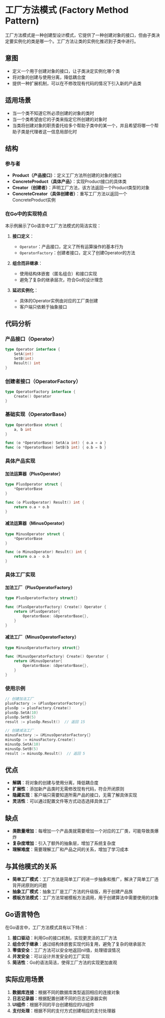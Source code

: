 # 工厂方法模式 (Factory Method Pattern)

工厂方法模式是一种创建型设计模式，它提供了一种创建对象的接口，但由子类决定要实例化的类是哪一个。工厂方法让类的实例化推迟到子类中进行。

## 意图

- 定义一个用于创建对象的接口，让子类决定实例化哪个类
- 将对象的创建与使用分离，降低耦合度
- 提供一种扩展机制，可以在不修改现有代码的情况下引入新的产品类

## 适用场景

- 当一个类不知道它所必须创建的对象的类时
- 当一个类希望由它的子类来指定它所创建的对象时
- 当类将创建对象的职责委托给多个帮助子类中的某一个，并且希望将哪一个帮助子类是代理者这一信息局部化时

## 结构

### 参与者

- **Product（产品接口）**：定义工厂方法所创建的对象的接口
- **ConcreteProduct（具体产品）**：实现Product接口的具体类
- **Creator（创建者）**：声明工厂方法，该方法返回一个Product类型的对象
- **ConcreteCreator（具体创建者）**：重写工厂方法以返回一个ConcreteProduct实例

### 在Go中的实现特点

本示例展示了Go语言中工厂方法模式的简洁实现：

1. **接口定义**：
   - `Operator`：产品接口，定义了所有运算操作的基本行为
   - `OperatorFactory`：创建者接口，定义了创建Operator的方法

2. **组合而非继承**：
   - 使用结构体嵌套（匿名组合）和接口实现
   - 避免了复杂的继承层次，符合Go的设计理念

3. **延迟实例化**：
   - 具体的Operator实例由对应的工厂类创建
   - 客户端只依赖于抽象接口

## 代码分析

### 产品接口（Operator）
```go
type Operator interface {
    SetA(int)
    SetB(int)
    Result() int
}
```

### 创建者接口（OperatorFactory）
```go
type OperatorFactory interface {
    Create() Operator
}
```

### 基础实现（OperatorBase）
```go
type OperatorBase struct {
    a, b int
}

func (o *OperatorBase) SetA(a int) { o.a = a }
func (o *OperatorBase) SetB(b int) { o.b = b }
```

### 具体产品实现

#### 加法运算器（PlusOperator）
```go
type PlusOperator struct {
    *OperatorBase
}

func (o PlusOperator) Result() int {
    return o.a + o.b
}
```

#### 减法运算器（MinusOperator）
```go
type MinusOperator struct {
    *OperatorBase
}

func (o MinusOperator) Result() int {
    return o.a - o.b
}
```

### 具体工厂实现

#### 加法工厂（PlusOperatorFactory）
```go
type PlusOperatorFactory struct{}

func (PlusOperatorFactory) Create() Operator {
    return &PlusOperator{
        OperatorBase: &OperatorBase{},
    }
}
```

#### 减法工厂（MinusOperatorFactory）
```go
type MinusOperatorFactory struct{}

func (MinusOperatorFactory) Create() Operator {
    return &MinusOperator{
        OperatorBase: &OperatorBase{},
    }
}
```

### 使用示例
```go
// 创建加法工厂
plusFactory := &PlusOperatorFactory{}
plusOp := plusFactory.Create()
plusOp.SetA(10)
plusOp.SetB(5)
result := plusOp.Result()  // 返回 15

// 创建减法工厂
minusFactory := &MinusOperatorFactory{}
minusOp := minusFactory.Create()
minusOp.SetA(10)
minusOp.SetB(5)
result := minusOp.Result()  // 返回 5
```

## 优点

- **解耦**：将对象的创建与使用分离，降低耦合度
- **扩展性**：添加新产品类时无需修改现有代码，符合开闭原则
- **隐藏实现**：客户端只需要知道所需产品的接口，无需了解具体实现
- **灵活性**：可以通过配置文件等方式动态选择具体工厂

## 缺点

- **类数量增加**：每增加一个产品类就需要增加一个对应的工厂类，可能导致类爆炸
- **复杂度增加**：引入了额外的抽象层，增加了系统复杂度
- **理解难度**：需要理解工厂和产品之间的关系，增加了学习成本

## 与其他模式的关系

- **简单工厂模式**：工厂方法是简单工厂的进一步抽象和推广，解决了简单工厂违背开闭原则的问题
- **抽象工厂模式**：抽象工厂是工厂方法的升级版，用于创建产品族
- **模板方法模式**：工厂方法常被模板方法调用，用于创建算法中需要使用的对象

## Go语言特色

在Go语言中，工厂方法模式具有以下特点：

1. **接口驱动**：利用Go的接口机制，实现更灵活的工厂方法
2. **组合优于继承**：通过结构体嵌套实现代码复用，避免了复杂的继承层次
3. **零值安全**：工厂方法可以安全地返回nil值，处理错误情况
4. **并发安全**：可以设计并发安全的工厂实现
5. **简洁性**：Go的语法简洁，使得工厂方法的实现更加直观

## 实际应用场景

1. **数据库连接**：根据不同的数据库类型返回相应的连接对象
2. **日志记录器**：根据配置创建不同的日志记录器实例
3. **UI组件**：根据不同的平台创建相应的UI组件
4. **支付处理**：根据不同的支付方式创建相应的支付处理器
